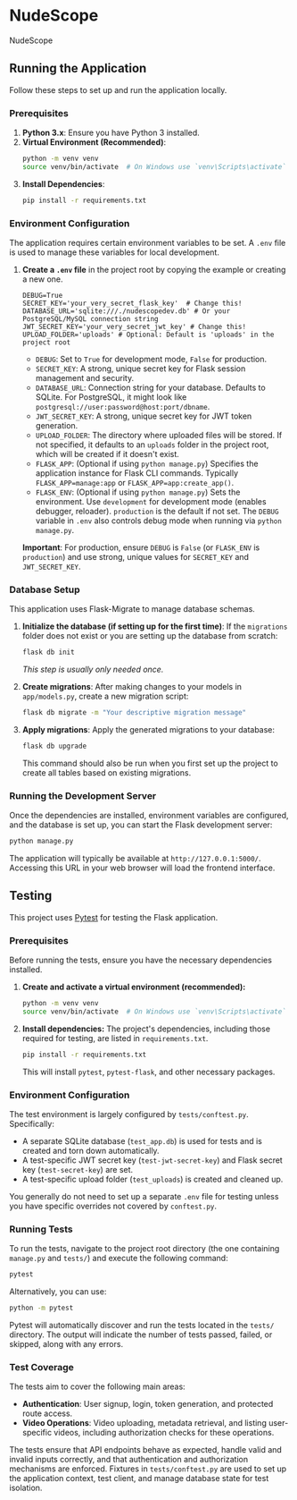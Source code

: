# NudeScope
NudeScope

## Running the Application

Follow these steps to set up and run the application locally.

### Prerequisites

1.  **Python 3.x**: Ensure you have Python 3 installed.
2.  **Virtual Environment (Recommended)**:
    ```bash
    python -m venv venv
    source venv/bin/activate  # On Windows use `venv\Scripts\activate`
    ```
3.  **Install Dependencies**:
    ```bash
    pip install -r requirements.txt
    ```

### Environment Configuration

The application requires certain environment variables to be set. A `.env` file is used to manage these variables for local development.

1.  **Create a `.env` file** in the project root by copying the example or creating a new one.
    ```
    DEBUG=True
    SECRET_KEY='your_very_secret_flask_key'  # Change this!
    DATABASE_URL='sqlite:///./nudescopedev.db' # Or your PostgreSQL/MySQL connection string
    JWT_SECRET_KEY='your_very_secret_jwt_key' # Change this!
    UPLOAD_FOLDER='uploads' # Optional: Default is 'uploads' in the project root
    ```
    - `DEBUG`: Set to `True` for development mode, `False` for production.
    - `SECRET_KEY`: A strong, unique secret key for Flask session management and security.
    - `DATABASE_URL`: Connection string for your database. Defaults to SQLite. For PostgreSQL, it might look like `postgresql://user:password@host:port/dbname`.
    - `JWT_SECRET_KEY`: A strong, unique secret key for JWT token generation.
    - `UPLOAD_FOLDER`: The directory where uploaded files will be stored. If not specified, it defaults to an `uploads` folder in the project root, which will be created if it doesn't exist.
    - `FLASK_APP`: (Optional if using `python manage.py`) Specifies the application instance for Flask CLI commands. Typically `FLASK_APP=manage:app` or `FLASK_APP=app:create_app()`.
    - `FLASK_ENV`: (Optional if using `python manage.py`) Sets the environment. Use `development` for development mode (enables debugger, reloader). `production` is the default if not set. The `DEBUG` variable in `.env` also controls debug mode when running via `python manage.py`.

    **Important**: For production, ensure `DEBUG` is `False` (or `FLASK_ENV` is `production`) and use strong, unique values for `SECRET_KEY` and `JWT_SECRET_KEY`.

### Database Setup

This application uses Flask-Migrate to manage database schemas.

1.  **Initialize the database (if setting up for the first time)**:
    If the `migrations` folder does not exist or you are setting up the database from scratch:
    ```bash
    flask db init
    ```
    *This step is usually only needed once.*

2.  **Create migrations**:
    After making changes to your models in `app/models.py`, create a new migration script:
    ```bash
    flask db migrate -m "Your descriptive migration message"
    ```

3.  **Apply migrations**:
    Apply the generated migrations to your database:
    ```bash
    flask db upgrade
    ```
    This command should also be run when you first set up the project to create all tables based on existing migrations.

### Running the Development Server

Once the dependencies are installed, environment variables are configured, and the database is set up, you can start the Flask development server:

```bash
python manage.py
```

The application will typically be available at `http://127.0.0.1:5000/`. Accessing this URL in your web browser will load the frontend interface.

## Testing

This project uses [Pytest](https://docs.pytest.org/) for testing the Flask application.

### Prerequisites

Before running the tests, ensure you have the necessary dependencies installed.

1.  **Create and activate a virtual environment (recommended):**
    ```bash
    python -m venv venv
    source venv/bin/activate  # On Windows use `venv\Scripts\activate`
    ```

2.  **Install dependencies:**
    The project's dependencies, including those required for testing, are listed in `requirements.txt`.
    ```bash
    pip install -r requirements.txt
    ```
    This will install `pytest`, `pytest-flask`, and other necessary packages.

### Environment Configuration

The test environment is largely configured by `tests/conftest.py`. Specifically:
- A separate SQLite database (`test_app.db`) is used for tests and is created and torn down automatically.
- A test-specific JWT secret key (`test-jwt-secret-key`) and Flask secret key (`test-secret-key`) are set.
- A test-specific upload folder (`test_uploads`) is created and cleaned up.

You generally do not need to set up a separate `.env` file for testing unless you have specific overrides not covered by `conftest.py`.

### Running Tests

To run the tests, navigate to the project root directory (the one containing `manage.py` and `tests/`) and execute the following command:

```bash
pytest
```
Alternatively, you can use:
```bash
python -m pytest
```

Pytest will automatically discover and run the tests located in the `tests/` directory. The output will indicate the number of tests passed, failed, or skipped, along with any errors.

### Test Coverage

The tests aim to cover the following main areas:
-   **Authentication**: User signup, login, token generation, and protected route access.
-   **Video Operations**: Video uploading, metadata retrieval, and listing user-specific videos, including authorization checks for these operations.

The tests ensure that API endpoints behave as expected, handle valid and invalid inputs correctly, and that authentication and authorization mechanisms are enforced. Fixtures in `tests/conftest.py` are used to set up the application context, test client, and manage database state for test isolation.
